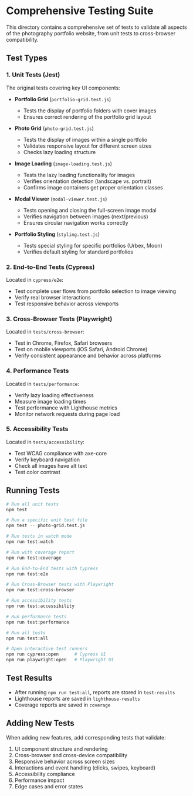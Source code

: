 # Comprehensive Testing Suite

This directory contains a comprehensive set of tests to validate all aspects of the photography portfolio website, from unit tests to cross-browser compatibility.

## Test Types

### 1. Unit Tests (Jest)
The original tests covering key UI components:

- **Portfolio Grid** (`portfolio-grid.test.js`)
   - Tests the display of portfolio folders with cover images
   - Ensures correct rendering of the portfolio grid layout

- **Photo Grid** (`photo-grid.test.js`) 
   - Tests the display of images within a single portfolio
   - Validates responsive layout for different screen sizes
   - Checks lazy loading structure

- **Image Loading** (`image-loading.test.js`)
   - Tests the lazy loading functionality for images
   - Verifies orientation detection (landscape vs. portrait)
   - Confirms image containers get proper orientation classes

- **Modal Viewer** (`modal-viewer.test.js`)
   - Tests opening and closing the full-screen image modal
   - Verifies navigation between images (next/previous)
   - Ensures circular navigation works correctly

- **Portfolio Styling** (`styling.test.js`)
   - Tests special styling for specific portfolios (Urbex, Moon)
   - Verifies default styling for standard portfolios

### 2. End-to-End Tests (Cypress)
Located in `cypress/e2e`:
- Test complete user flows from portfolio selection to image viewing
- Verify real browser interactions
- Test responsive behavior across viewports

### 3. Cross-Browser Tests (Playwright)
Located in `tests/cross-browser`:
- Test in Chrome, Firefox, Safari browsers
- Test on mobile viewports (iOS Safari, Android Chrome)
- Verify consistent appearance and behavior across platforms

### 4. Performance Tests
Located in `tests/performance`:
- Verify lazy loading effectiveness
- Measure image loading times
- Test performance with Lighthouse metrics
- Monitor network requests during page load

### 5. Accessibility Tests
Located in `tests/accessibility`:
- Test WCAG compliance with axe-core
- Verify keyboard navigation
- Check all images have alt text
- Test color contrast

## Running Tests

```bash
# Run all unit tests
npm test

# Run a specific unit test file
npm test -- photo-grid.test.js

# Run tests in watch mode
npm run test:watch

# Run with coverage report
npm run test:coverage

# Run End-to-End tests with Cypress
npm run test:e2e

# Run Cross-Browser tests with Playwright
npm run test:cross-browser

# Run accessibility tests
npm run test:accessibility

# Run performance tests
npm run test:performance

# Run all tests
npm run test:all

# Open interactive test runners
npm run cypress:open      # Cypress UI
npm run playwright:open   # Playwright UI
```

## Test Results

- After running `npm run test:all`, reports are stored in `test-results`
- Lighthouse reports are saved in `lighthouse-results`
- Coverage reports are saved in `coverage`

## Adding New Tests

When adding new features, add corresponding tests that validate:
1. UI component structure and rendering
2. Cross-browser and cross-device compatibility
3. Responsive behavior across screen sizes
4. Interactions and event handling (clicks, swipes, keyboard)
5. Accessibility compliance
6. Performance impact
7. Edge cases and error states